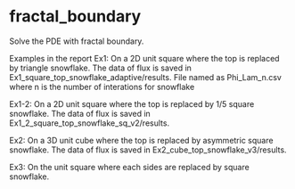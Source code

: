 # fractal_boundary
Solve the PDE with fractal boundary. 

Examples in the report
Ex1: On a 2D unit square where the top is replaced by triangle snowflake. 
The data of flux is saved in Ex1_square_top_snowflake_adaptive/results. 
File named as Phi_Lam_n.csv where n is the number of interations for snowflake

Ex1-2: On a 2D unit square where the top is replaced by 1/5 square snowflake. 
The data of flux is saved in Ex1_2_square_top_snowflake_sq_v2/results.

Ex2: On a 3D unit cube where the top is replaced by asymmetric square snowflake. 
The data of flux is saved in Ex2_cube_top_snowflake_v3/results.

Ex3: On the unit square where each sides are replaced by square snowflake.

